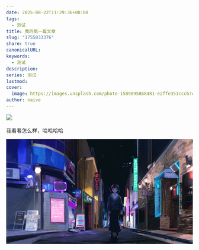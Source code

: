 ```yaml
---
date: 2025-08-22T11:29:36+08:00
tags:
  - 测试
title: 我的第一篇文章
slug: "1755833376"
share: true
canonicalURL:
keywords:
  - 测试
description:
series: 测试
lastmod:
cover:
  image: https://images.unsplash.com/photo-1589895868481-e2ffe351cccb?crop=entropy&cs=tinysrgb&fit=max&fm=jpg&ixid=M3wzNjAwOTd8MHwxfHNlYXJjaHwxfHwlRTclOTklQkQlRTglQTIlOUN8ZW58MHwwfHx8MTc1NTgzMzQxOXww&ixlib=rb-4.1.0&q=80&w=1080
author: naive
---
```


![](images/79cdd80adcfa291bd063f1fa9b0c7926.webp)

我看看怎么样，哈哈哈哈

![](images/85013432b2155762e90a57048a586fd8.jpg)